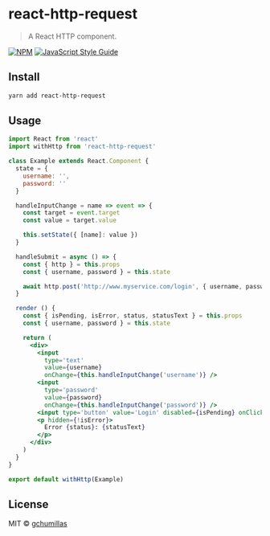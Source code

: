 # react-http-request

> A React HTTP component.

[![NPM](https://img.shields.io/npm/v/react-http-request.svg)](https://www.npmjs.com/package/react-http-request) [![JavaScript Style Guide](https://img.shields.io/badge/code_style-standard-brightgreen.svg)](https://standardjs.com)

## Install

```bash
yarn add react-http-request
```

## Usage

```jsx
import React from 'react'
import withHttp from 'react-http-request'

class Example extends React.Component {
  state = {
    username: '',
    password: ''
  }

  handleInputChange = name => event => {
    const target = event.target
    const value = target.value

    this.setState({ [name]: value })
  }

  handleSubmit = async () => {
    const { http } = this.props
    const { username, password } = this.state

    await http.post('http://www.myservice.com/login', { username, password })
  }

  render () {
    const { isPending, isError, status, statusText } = this.props
    const { username, password } = this.state

    return (
      <div>
        <input
          type='text'
          value={username}
          onChange={this.handleInputChange('username')} />
        <input
          type='password'
          value={password}
          onChange={this.handleInputChange('password')} />
        <input type='button' value='Login' disabled={isPending} onClick={this.handleSubmit} />
        <p hidden={!isError}>
          Error {status}: {statusText}
        </p>
      </div>
    )
  }
}

export default withHttp(Example)
```

## License

MIT © [gchumillas](https://github.com/gchumillas)
